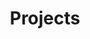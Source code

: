 ---
title: Projects
summary: Delve into a collection of projects completed during my master's degree journey, highlighting expertise across multiple programming languages including Python, R, SQL, and Go. These projects demonstrate not only technical proficiency but also the ability to tackle diverse challenges in fields such as data science, database management, and software development. 
---